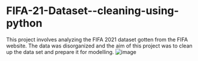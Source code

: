 # FIFA-21-Dataset--cleaning-using-python
This project involves analyzing the FIFA 2021 dataset gotten from the FIFA website. The data was disorganized and the aim of this project was to clean up the data set and prepare it for modelling.
![image](https://github.com/Pakabudu/FIFA-21-Dataset--cleaning-using-python/assets/56482660/78dc8a6c-28be-4b82-b702-5bee9d42f178)
